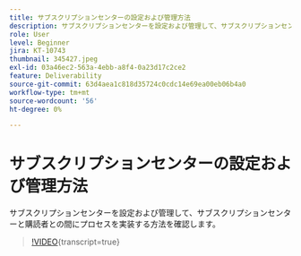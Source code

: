 ```yaml
---
title: サブスクリプションセンターの設定および管理方法
description: サブスクリプションセンターを設定および管理して、サブスクリプションセンターと購読者との間にプロセスを実装する方法を確認します。
role: User
level: Beginner
jira: KT-10743
thumbnail: 345427.jpeg
exl-id: 03a46ec2-563a-4ebb-a8f4-0a23d17c2ce2
feature: Deliverability
source-git-commit: 63d4aea1c818d35724c0cdc14e69ea00eb06b4a0
workflow-type: tm+mt
source-wordcount: '56'
ht-degree: 0%

---
```


# サブスクリプションセンターの設定および管理方法

サブスクリプションセンターを設定および管理して、サブスクリプションセンターと購読者との間にプロセスを実装する方法を確認します。

>[!VIDEO](https://video.tv.adobe.com/v/345427/?quality=12&learn=on){transcript=true}
